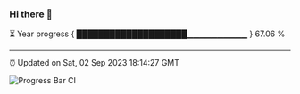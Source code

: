 ### Hi there 👋

⏳ Year progress { ████████████████████▁▁▁▁▁▁▁▁▁▁ } 67.06 %

---

⏰ Updated on Sat, 02 Sep 2023 18:14:27 GMT

![Progress Bar CI](https://github.com/liununu/liununu/workflows/Progress%20Bar%20CI/badge.svg)
